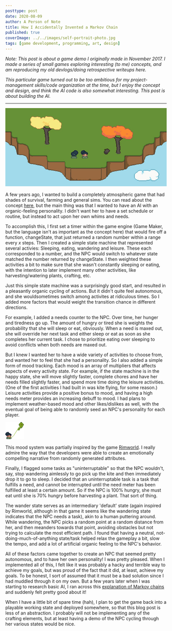 ```yaml
---
posttype: post
date: 2020-08-09
author: A Person of Note
title: How I Accidentally Invented a Markov Chain
published: true
coverImage: ../../images/self-portrait-photo.jpg
tags: [game development, programming, art, design]
---
```


*Note: This post is about a game demo I originally made in November 2017. I made a series of small games exploring interesting (to me) concepts, and am reproducing my old devlogs/doing retrospective writeups here.*

*This particular game turned out to be too ambitious for my project-management skills/code organization at the time, but I enjoy the concept and design, and think the AI code is also somewhat interesting. This post is about building the AI.*

---


![Game Screenshot](../../images/post-images/ai-concept-2.png)

A few years ago, I wanted to build a completely atmospheric game that had shades of survival, farming and general sims. You can read about the concept [here](aminorstudio.com/posts/2020-07-20-ai-concepts), but the main thing was that I wanted to have an AI with an organic-feeling personality. I didn't want her to have a set schedule or routine, but instead to act upon her own whims and needs.

To accomplish this, I first set a timer within the game engine (Game Maker, but the language isn't as important as the concept here) that would fire off a function, changeState, that just returned a random number within a range every *x* steps. Then I created a simple state machine that represented several activies: Sleeping, eating, wandering and leisure. These each corresponded to a number, and the NPC would switch to whatever state matched the number returned by changeState. I then weighted these activities a bit to make sure that she wasn't constantly sleeping or eating, with the intention to later implement many other activities, like harvesting/watering plants, crafting, etc.

Just this simple state machine was a surprisingly good start, and resulted in a pleasantly organic cycling of actions. But it didn't quite feel autonomous, and she wouldsometimes switch among activites at ridiculous times. So I added more factors that would weight the transition chance in different directions.

For example, I added a needs counter to the NPC. Over time, her hunger and tiredness go up. The amount of hungry or tired she is weights the probability that she will sleep or eat, obviously. When a need is maxed out, she will override her next task and either sleep or eat as soon as she completes her current task. I chose to prioritize eating over sleeping to avoid conflicts when both needs are maxed out.

But I knew I wanted her to have a wide variety of activities to choose from, and wanted her to feel that she had a personality. So I also added a simple form of mood tracking. Each mood is an array of multipliers that affects aspects of every activity state. For example, if the state machine is in the happy state, she will move slightly faster, complete chores and have her needs filled slightly faster, and spend more time doing the leisure activities. (One of the first activities I had built in was kite flying, for some reason.) Leisure activities provide a positive bonus to mood, and having a high needs meter provides an increasing debuff to mood. I had plans to implement weather-based mood and other likes/dislikes as well, with the eventual goal of being able to randomly seed an NPC's personality for each player.


![Game Screenshot](../../images/post-images/spr_itemKite.png)

This mood system was partially inspired by the game [Rimworld](https://store.steampowered.com/app/294100/RimWorld/). I really admire the way that the developers were able to create an emotionally compelling narrative from randomly generated attributes.

Finally, I flagged some tasks as "uninterruptable" so that the NPC wouldn't, say, stop wandering aimlessly to go pick up the kite and then immediately drop it to go to sleep. I decided that an uninterruptable task is a task that fulfills a need, and cannot be interrupted until the need meter has been fulfilled at least a certain amount. So if the NPC is 100% hungry, she must eat until she is 70% hungry before harvesting a plant. That sort of thing.

The wander state serves as an intermediary 'default' state (again inspired by Rimworld, although in that game it seems like the wandering state indicates that the NPC needs a task), akin to a human puttering around. While wandering, the NPC picks a random point at a random distance from her, and then meanders towards that point, avoiding obstacles but not trying to calculate the most efficient path. I found that having a neutral, not-doing-much-of-anything state/task helped relax the gameplay a bit, slow the tempo, and add a lot of artificial organic feeling to the NPC's behavior. 

All of these factors came together to create an NPC that seemed pretty autonomous, and to have her own personality! I was pretty pleased. When I implemented all of this, I felt like it was probably a hacky and terrible way to achieve my goals, but was proud of the fact that it did, at least, achieve my goals. To be honest, I sort of assumed that it must be a bad solution since I had muddled through it on my own. But a few years later when I was starting to research basic AI, I ran across this [explanation of Markov chains](https://setosa.io/ev/markov-chains/) and suddenly felt pretty good about it!

When I have a little bit of spare time (hah), I plan to get the game back into a playable working state and deployed somewhere, so that this blog post is less of an abstraction. I probably will not be implementing any of the crafting elements, but at least having a demo of the NPC cycling through her various states would be nice.